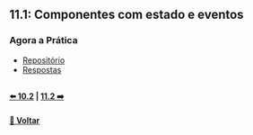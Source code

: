 ## 11.1: Componentes com estado e eventos

### Agora a Prática
- [Repositório](https://github.com/nnnnadia/trybe-exercicios/commit/331dbdf5114bb6be6e47ecc9f00fc5d4a1f3da8f)
- [Respostas](https://github.com/nnnnadia/exercise-pokedex-state/commit/3cb68c1bbb46879696047b86f53cf80bd14e0750)

## 

#### [:arrow_left: 10.2](../../../bloco10-introducao-react/dia10-2/x-agora-a-pratica/exercicios.md) | [11.2 :arrow_right:](../../dia11-2/x-agora-a-pratica/exercicios.md)

#### [🚀 Voltar](https://github.com/nnnnadia/trybe-exercicios#bloco-11-componentes-com-estado-eventos-e-formul%C3%A1rios-com-react)
